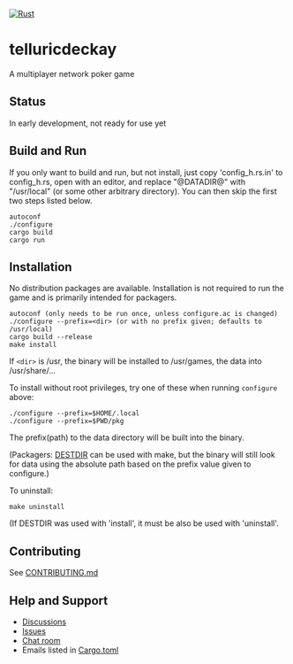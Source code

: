 [![Rust](https://github.com/TelluricDeckay/telluricdeckay/workflows/Rust/badge.svg?branch=trunk)](https://github.com/TelluricDeckay/telluricdeckay/actions?query=workflow%3ARust)

# telluricdeckay

A multiplayer network poker game

## Status

In early development, not ready for use yet

## Build and Run

If you only want to build and run, but not install, just copy
'config_h.rs.in' to config_h.rs, open with an editor, and replace
"@DATADIR@" with "/usr/local" (or some other arbitrary directory). You
can then skip the first two steps listed below.

    autoconf
    ./configure
    cargo build
    cargo run

## Installation

No distribution packages are available. Installation is not required to
run the game and is primarily intended for packagers.

    autoconf (only needs to be run once, unless configure.ac is changed)
    ./configure --prefix=<dir> (or with no prefix given; defaults to /usr/local)
    cargo build --release
    make install

If `<dir>` is /usr, the binary will be installed to /usr/games, the data into
/usr/share/...

To install without root privileges, try one of these when running
`configure` above:

    ./configure --prefix=$HOME/.local
    ./configure --prefix=$PWD/pkg

The prefix(path) to the data directory will be built into the binary.

(Packagers: [DESTDIR](https://www.gnu.org/prep/standards/html_node/DESTDIR.html)
can be used with make, but the binary will still look for data using
the absolute path based on the prefix value given to configure.)

To uninstall:

    make uninstall

(If DESTDIR was used with 'install', it must be also be used with 'uninstall'.

## Contributing

See
[CONTRIBUTING.md](https://github.com/TelluricDeckay/telluricdeckay/blob/trunk/CONTRIBUTING.md)

## Help and Support

* [Discussions](https://github.com/TelluricDeckay/telluricdeckay/discussions)
* [Issues](https://github.com/TelluricDeckay/telluricdeckay/issues)
* [Chat room](https://telluric-deckay.zulipchat.com/)
* Emails listed in [Cargo.toml](https://github.com/TelluricDeckay/telluricdeckay/blob/trunk/Cargo.toml)
